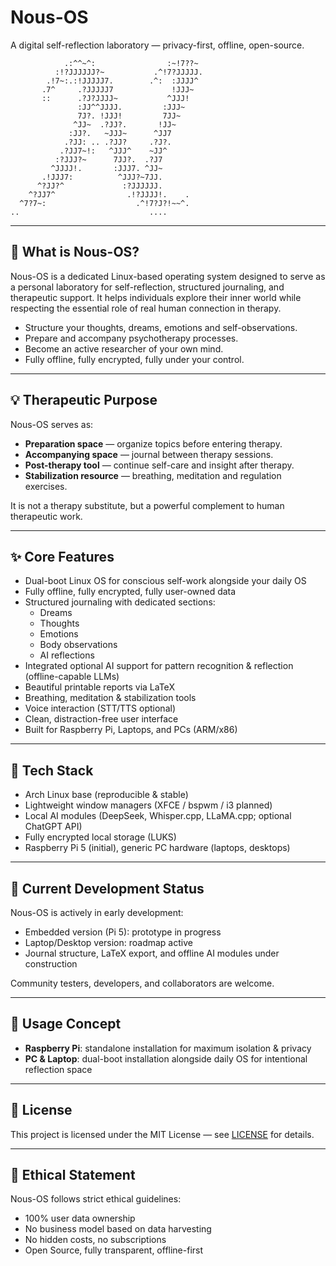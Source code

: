 # Nous-OS

A digital self-reflection laboratory — privacy-first, offline, open-source.

                .:^^~^:                :~!7??~
              :!?JJJJJJ?~           .^!7?JJJJJ.
            .!7~:.:!JJJJJ7.        .^:  :JJJJ^
           .7^     .?JJJJJ7             !JJJ~
           ::      .?J?JJJJ~           ^JJJ!
                   :JJ^^JJJJ.         :JJJ~
                   7J?. !JJJ!         7JJ~
                  ^JJ~  .?JJ?.       !JJ~
                 :JJ?.   ~JJJ~      ^JJ7
                .?JJ: .. .?JJ?     .?J?.
               .?JJ7~!:   ^JJJ^    ~JJ^
              :?JJJ?~      7JJ?.  .?J7
             ^JJJJ!.       :JJJ7. ^JJ~
           .!JJJ7:          ^JJJ?~7JJ.  
          ^?JJ?^             :?JJJJJJ.
        ^?JJ7^                .!?JJJJ!.    .
      ^7?7~:                    .^!7?J?!~~^.
    ..                             ....

---

## 🧠 What is Nous-OS?

Nous-OS is a dedicated Linux-based operating system designed to serve as a personal laboratory for self-reflection, structured journaling, and therapeutic support. It helps individuals explore their inner world while respecting the essential role of real human connection in therapy.

- Structure your thoughts, dreams, emotions and self-observations.
- Prepare and accompany psychotherapy processes.
- Become an active researcher of your own mind.
- Fully offline, fully encrypted, fully under your control.

---

## 💡 Therapeutic Purpose

Nous-OS serves as:

- **Preparation space** — organize topics before entering therapy.
- **Accompanying space** — journal between therapy sessions.
- **Post-therapy tool** — continue self-care and insight after therapy.
- **Stabilization resource** — breathing, meditation and regulation exercises.

It is not a therapy substitute, but a powerful complement to human therapeutic work.

---

## ✨ Core Features

- Dual-boot Linux OS for conscious self-work alongside your daily OS
- Fully offline, fully encrypted, fully user-owned data
- Structured journaling with dedicated sections:
  - Dreams
  - Thoughts
  - Emotions
  - Body observations
  - AI reflections
- Integrated optional AI support for pattern recognition & reflection (offline-capable LLMs)
- Beautiful printable reports via LaTeX
- Breathing, meditation & stabilization tools
- Voice interaction (STT/TTS optional)
- Clean, distraction-free user interface
- Built for Raspberry Pi, Laptops, and PCs (ARM/x86)

---

## 🔧 Tech Stack

- Arch Linux base (reproducible & stable)
- Lightweight window managers (XFCE / bspwm / i3 planned)
- Local AI modules (DeepSeek, Whisper.cpp, LLaMA.cpp; optional ChatGPT API)
- Fully encrypted local storage (LUKS)
- Raspberry Pi 5 (initial), generic PC hardware (laptops, desktops)

---

## 🚧 Current Development Status

Nous-OS is actively in early development:

- Embedded version (Pi 5): prototype in progress
- Laptop/Desktop version: roadmap active
- Journal structure, LaTeX export, and offline AI modules under construction

Community testers, developers, and collaborators are welcome.

---

## 🚀 Usage Concept

- **Raspberry Pi**: standalone installation for maximum isolation & privacy
- **PC & Laptop**: dual-boot installation alongside daily OS for intentional reflection space

---

## 📜 License

This project is licensed under the MIT License — see [LICENSE](LICENSE) for details.

---

## 🙏 Ethical Statement

Nous-OS follows strict ethical guidelines:

- 100% user data ownership
- No business model based on data harvesting
- No hidden costs, no subscriptions
- Open Source, fully transparent, offline-first
